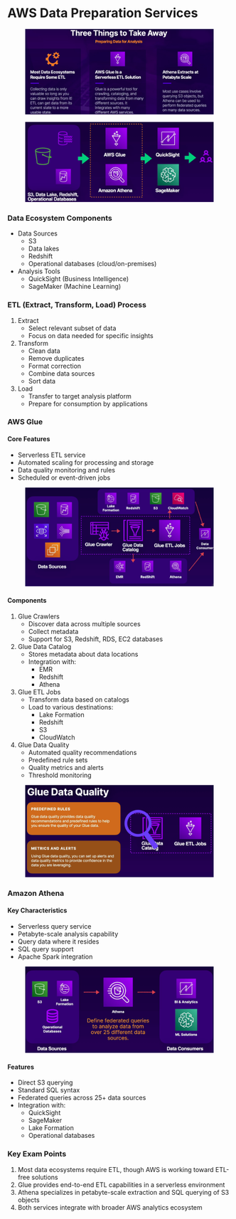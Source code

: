 # AWS Data Preparation Services

<figure><img src="../../../../.gitbook/assets/image (2) (1) (1) (1) (1) (1) (1) (1) (1).png" alt=""><figcaption></figcaption></figure>

<figure><img src="../../../../.gitbook/assets/image (57) (1).png" alt=""><figcaption></figcaption></figure>

### Data Ecosystem Components

* Data Sources
  * S3
  * Data lakes
  * Redshift
  * Operational databases (cloud/on-premises)
* Analysis Tools
  * QuickSight (Business Intelligence)
  * SageMaker (Machine Learning)

### ETL (Extract, Transform, Load) Process

1. Extract
   * Select relevant subset of data
   * Focus on data needed for specific insights
2. Transform
   * Clean data
   * Remove duplicates
   * Format correction
   * Combine data sources
   * Sort data
3. Load
   * Transfer to target analysis platform
   * Prepare for consumption by applications

### AWS Glue

#### Core Features

* Serverless ETL service
* Automated scaling for processing and storage
* Data quality monitoring and rules
* Scheduled or event-driven jobs

<figure><img src="../../../../.gitbook/assets/image (59) (1).png" alt=""><figcaption></figcaption></figure>

#### Components

1. Glue Crawlers
   * Discover data across multiple sources
   * Collect metadata
   * Support for S3, Redshift, RDS, EC2 databases
2. Glue Data Catalog
   * Stores metadata about data locations
   * Integration with:
     * EMR
     * Redshift
     * Athena
3. Glue ETL Jobs
   * Transform data based on catalogs
   * Load to various destinations:
     * Lake Formation
     * Redshift
     * S3
     * CloudWatch
4. Glue Data Quality
   * Automated quality recommendations
   * Predefined rule sets
   * Quality metrics and alerts
   * Threshold monitoring

<figure><img src="../../../../.gitbook/assets/image (60) (1).png" alt=""><figcaption></figcaption></figure>

### Amazon Athena

#### Key Characteristics

* Serverless query service
* Petabyte-scale analysis capability
* Query data where it resides
* SQL query support
* Apache Spark integration

<figure><img src="../../../../.gitbook/assets/image (61) (1).png" alt=""><figcaption></figcaption></figure>

#### Features

* Direct S3 querying
* Standard SQL syntax
* Federated queries across 25+ data sources
* Integration with:
  * QuickSight
  * SageMaker
  * Lake Formation
  * Operational databases

### Key Exam Points

1. Most data ecosystems require ETL, though AWS is working toward ETL-free solutions
2. Glue provides end-to-end ETL capabilities in a serverless environment
3. Athena specializes in petabyte-scale extraction and SQL querying of S3 objects
4. Both services integrate with broader AWS analytics ecosystem
